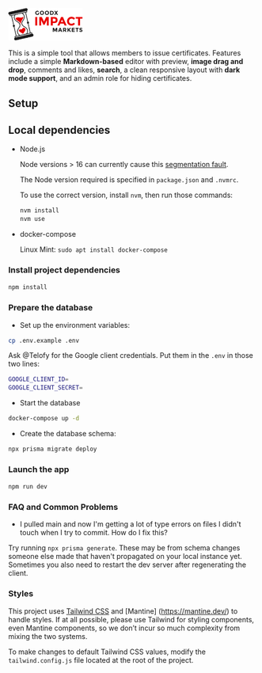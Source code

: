 <img src="public/images/logo-light.svg" width="150" />

This is a simple tool that allows members to issue certificates. Features include a simple **Markdown-based** editor with preview, **image drag and drop**, comments and likes, **search**, a clean responsive layout with **dark mode support**, and an admin role for hiding certificates.

## Setup

## Local dependencies

- Node.js

  Node versions > 16 can currently cause this [segmentation fault](https://github.com/prisma/prisma/issues/10649).

  The Node version required is specified in `package.json` and `.nvmrc`.

  To use the correct version, install `nvm`, then run those commands:

  ```sh
  nvm install
  nvm use
  ```

- docker-compose

  Linux Mint: `sudo apt install docker-compose`

### Install project dependencies

```bash
npm install
```

### Prepare the database

- Set up the environment variables:

```bash
cp .env.example .env
```

Ask @Telofy for the Google client credentials. Put them in the `.env` in those two lines:

```bash
GOOGLE_CLIENT_ID=
GOOGLE_CLIENT_SECRET=
```

- Start the database

```bash
docker-compose up -d
```

- Create the database schema:

```bash
npx prisma migrate deploy
```

### Launch the app

```bash
npm run dev
```

### FAQ and Common Problems

- I pulled main and now I'm getting a lot of type errors on files I didn't touch when I try to commit. How do I fix this?

Try running `npx prisma generate`. These may be from schema changes someone else made that haven't propagated on your local instance yet. Sometimes you also need to restart the dev server after regenerating the client.

### Styles

This project uses [Tailwind CSS](https://tailwindcss.com/docs) and [Mantine] (https://mantine.dev/) to handle styles. If at all possible, please use Tailwind for styling components, even Mantine components, so we don’t incur so much complexity from mixing the two systems.

To make changes to default Tailwind CSS values, modify the `tailwind.config.js` file located at the root of the project.
